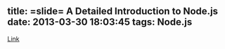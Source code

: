 title: =slide= A Detailed Introduction to Node.js
date: 2013-03-30 18:03:45
tags: Node.js
---

[Link](/slides/detailedintrotonode)